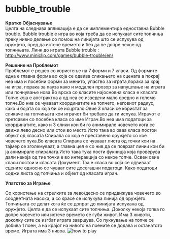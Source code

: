 # bubble_trouble
<b>Кратко Објаснување</b><br>
Целта на следнава апликација е да се имплементира едноставна Bubble trouble. Bubble trouble е игра во која треба да се испукаат сите топчиња преку нивно делење со помош на линијата што се испукува од оружјето, пред да истече времето и без да ве допре некое од топчињата.
Линк до играта Bubble trouble : http://www.miniclip.com/games/bubble-trouble/en/ 

<b>Решение на Проблемот</b><br>
Проблемот е решен со користење на 7 форми и 7 класи.
Од формите една е главна форма во која се одвива сликањето на сцената а покрај неа има и посебни форми за менито, упаство за играта,порака за крај на игра, порака за пауза како и модален прозор за напуштање на играта или почнување нова.Во врска со класите најосновна класа е класата Топче која е апстрактна а од неа се изведени мало средно и големо топче.Во нив се чувааат координатите на топчето, неговиот радиус, како и бојата со која би се исцртало.Овие 3 класи се користат за сликаче на топчињата кои играчот би требало да ги испука. Играчот е претсавен со посебна класа со име Играч.Во неа има податоци за координатите, како и 3 слики кои би го анимирале човечето кога се движи лево десно или стои во место.Исто така во оваа класа постои објект од класата Спирала со која е преставено оружјето со кое човечето пука.Во класата Спирала се чувааат листа од точки кои на тајмер се зголемуваат, а главна цел е со нив да се поврзат линии кои би ја анимирале спиралата.Исто така тука пости фукницја која проверува дали некоја од тие точки е во интеракција со некое топче. Освен овие класи постои и класата Документ. Таа е класа во која се одвиваат сцените односно се чуваат сите досегашни податоци.
Како податоци соджи листа од топчиња и објект од класата играч.

<b>Упатство за Играње</b><br>

Со користење на стрелките за лево/десно се придвижува човечето во соодветната насока, а со space се испукува линија од оружјето.
Топчињата се делат кога ќе се допрат до линијата испукана од оружјето. Целта е да се испукаат сите топчиња. Доколку некоја топка го допре човечето или истече времето се губи живот. Има 3 животи, доколку сите се изгбат играта завршува. Со пукнување на топче се добива 1 поен, а на крајот на нивото на поените се додава и останатото време. Играта има 3 нивоа.
<img src="http://i.imgur.com/8V5i1gH.png?1" alt="how to play" /> </li>


